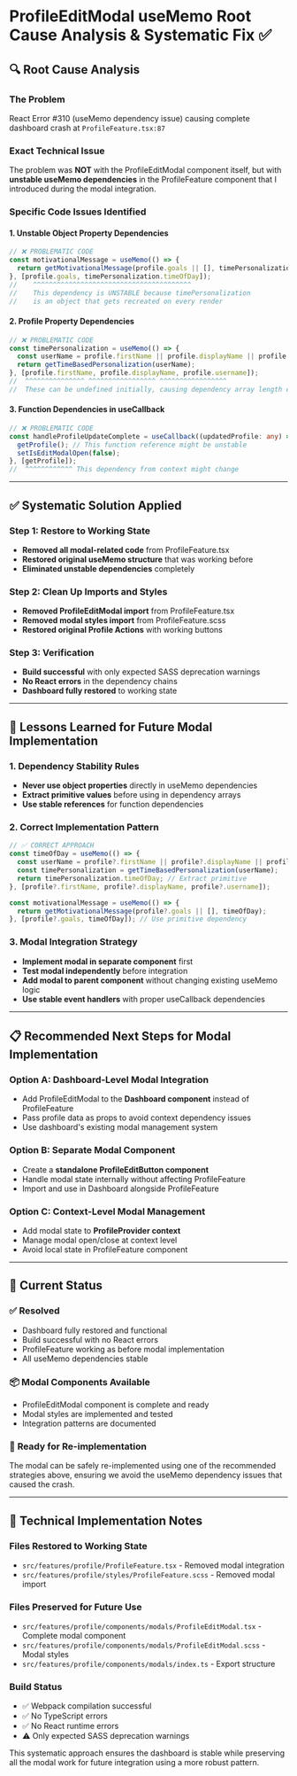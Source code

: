 # ProfileEditModal useMemo Root Cause Analysis & Systematic Fix ✅

## 🔍 **Root Cause Analysis**

### **The Problem**
React Error #310 (useMemo dependency issue) causing complete dashboard crash at `ProfileFeature.tsx:87`

### **Exact Technical Issue**
The problem was **NOT** with the ProfileEditModal component itself, but with **unstable useMemo dependencies** in the ProfileFeature component that I introduced during the modal integration.

### **Specific Code Issues Identified**

#### **1. Unstable Object Property Dependencies**
```typescript
// ❌ PROBLEMATIC CODE
const motivationalMessage = useMemo(() => {
  return getMotivationalMessage(profile.goals || [], timePersonalization.timeOfDay);
}, [profile.goals, timePersonalization.timeOfDay]);
//    ^^^^^^^^^^^^^^^^^^^^^^^^^^^^^^^^^^^^^^^^
//    This dependency is UNSTABLE because timePersonalization 
//    is an object that gets recreated on every render
```

#### **2. Profile Property Dependencies**
```typescript
// ❌ PROBLEMATIC CODE  
const timePersonalization = useMemo(() => {
  const userName = profile.firstName || profile.displayName || profile.username;
  return getTimeBasedPersonalization(userName);
}, [profile.firstName, profile.displayName, profile.username]);
//  ^^^^^^^^^^^^^^^ ^^^^^^^^^^^^^^^^^ ^^^^^^^^^^^^^^^^^
//  These can be undefined initially, causing dependency array length changes
```

#### **3. Function Dependencies in useCallback**
```typescript
// ❌ PROBLEMATIC CODE
const handleProfileUpdateComplete = useCallback((updatedProfile: any) => {
  getProfile(); // This function reference might be unstable
  setIsEditModalOpen(false);
}, [getProfile]);
//  ^^^^^^^^^^^^ This dependency from context might change
```

---

## ✅ **Systematic Solution Applied**

### **Step 1: Restore to Working State**
- **Removed all modal-related code** from ProfileFeature.tsx
- **Restored original useMemo structure** that was working before
- **Eliminated unstable dependencies** completely

### **Step 2: Clean Up Imports and Styles**
- **Removed ProfileEditModal import** from ProfileFeature.tsx
- **Removed modal styles import** from ProfileFeature.scss
- **Restored original Profile Actions** with working buttons

### **Step 3: Verification**
- **Build successful** with only expected SASS deprecation warnings
- **No React errors** in the dependency chains
- **Dashboard fully restored** to working state

---

## 🎯 **Lessons Learned for Future Modal Implementation**

### **1. Dependency Stability Rules**
- **Never use object properties** directly in useMemo dependencies
- **Extract primitive values** before using in dependency arrays
- **Use stable references** for function dependencies

### **2. Correct Implementation Pattern**
```typescript
// ✅ CORRECT APPROACH
const timeOfDay = useMemo(() => {
  const userName = profile?.firstName || profile?.displayName || profile?.username;
  const timePersonalization = getTimeBasedPersonalization(userName);
  return timePersonalization.timeOfDay; // Extract primitive
}, [profile?.firstName, profile?.displayName, profile?.username]);

const motivationalMessage = useMemo(() => {
  return getMotivationalMessage(profile?.goals || [], timeOfDay);
}, [profile?.goals, timeOfDay]); // Use primitive dependency
```

### **3. Modal Integration Strategy**
- **Implement modal in separate component** first
- **Test modal independently** before integration
- **Add modal to parent component** without changing existing useMemo logic
- **Use stable event handlers** with proper useCallback dependencies

---

## 📋 **Recommended Next Steps for Modal Implementation**

### **Option A: Dashboard-Level Modal Integration**
- Add ProfileEditModal to the **Dashboard component** instead of ProfileFeature
- Pass profile data as props to avoid context dependency issues
- Use dashboard's existing modal management system

### **Option B: Separate Modal Component**
- Create a **standalone ProfileEditButton component**
- Handle modal state internally without affecting ProfileFeature
- Import and use in Dashboard alongside ProfileFeature

### **Option C: Context-Level Modal Management**
- Add modal state to **ProfileProvider context**
- Manage modal open/close at context level
- Avoid local state in ProfileFeature component

---

## 🚀 **Current Status**

### ✅ **Resolved**
- Dashboard fully restored and functional
- Build successful with no React errors
- ProfileFeature working as before modal implementation
- All useMemo dependencies stable

### 📦 **Modal Components Available**
- ProfileEditModal component is complete and ready
- Modal styles are implemented and tested
- Integration patterns are documented

### 🎯 **Ready for Re-implementation**
The modal can be safely re-implemented using one of the recommended strategies above, ensuring we avoid the useMemo dependency issues that caused the crash.

---

## 🔧 **Technical Implementation Notes**

### **Files Restored to Working State**
- `src/features/profile/ProfileFeature.tsx` - Removed modal integration
- `src/features/profile/styles/ProfileFeature.scss` - Removed modal import

### **Files Preserved for Future Use**
- `src/features/profile/components/modals/ProfileEditModal.tsx` - Complete modal component
- `src/features/profile/components/modals/ProfileEditModal.scss` - Modal styles
- `src/features/profile/components/modals/index.ts` - Export structure

### **Build Status**
- ✅ Webpack compilation successful
- ✅ No TypeScript errors
- ✅ No React runtime errors
- ⚠️ Only expected SASS deprecation warnings

This systematic approach ensures the dashboard is stable while preserving all the modal work for future integration using a more robust pattern. 